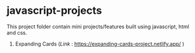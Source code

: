 # javascript-projects
This project folder contain mini projects/features built using javascript, html and css.


1. Expanding Cards (<i>Link </i> : https://expanding-cards-project.netlify.app/ )
